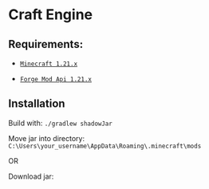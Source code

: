 # Craft Engine

## Requirements:

- [```Minecraft 1.21.x```](https://www.minecraft.net/de-de/download)

- [```Forge Mod Api 1.21.x```](https://files.minecraftforge.net/net/minecraftforge/forge/index_1.21.html)

## Installation

Build with: ```./gradlew shadowJar```

Move jar into directory: ```C:\Users\your_username\AppData\Roaming\.minecraft\mods```

OR

Download jar: 
